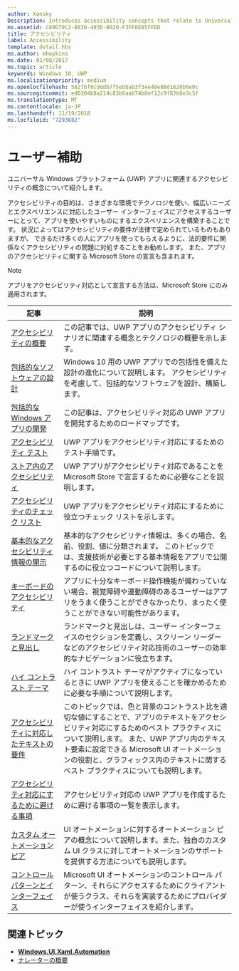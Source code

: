```yaml
---
author: Xansky
Description: Introduces accessibility concepts that relate to Universal Windows Platform (UWP) apps.
ms.assetid: C89D79C2-B830-493D-B020-F3FF8EB5FFDD
title: アクセシビリティ
label: Accessibility
template: detail.hbs
ms.author: mhopkins
ms.date: 02/08/2017
ms.topic: article
keywords: Windows 10, UWP
ms.localizationpriority: medium
ms.openlocfilehash: 5827bf0c9ddb7f5ebbab3f34e40e08d1620b6e0c
ms.sourcegitcommit: ed0304b8a214c03b8aab74b8ef12c9f82b8e3c5f
ms.translationtype: MT
ms.contentlocale: ja-JP
ms.lasthandoff: 11/19/2018
ms.locfileid: "7293882"
---
```

# <a name="accessibility"></a>ユーザー補助  



ユニバーサル Windows プラットフォーム (UWP) アプリに関連するアクセシビリティの概念について紹介します。

アクセシビリティの目的は、さまざまな環境でテクノロジを使い、幅広いニーズとエクスペリエンスに対応したユーザー インターフェイスにアクセスするユーザーにとって、アプリを使いやすいものにするエクスペリエンスを構築することです。 状況によってはアクセシビリティの要件が法律で定められているものもありますが、 できるだけ多くの人にアプリを使ってもらえるように、法的要件に関係なくアクセシビリティの問題に対処することをお勧めします。 また、アプリのアクセシビリティに関する Microsoft Store の宣言も含まれます。

> [!NOTE]
> アプリをアクセシビリティ対応として宣言する方法は、Microsoft Store にのみ適用されます。

| 記事 | 説明 |
|---------|-------------|
| [アクセシビリティの概要](accessibility-overview.md) | この記事では、UWP アプリのアクセシビリティ シナリオに関連する概念とテクノロジの概要を示します。 |
| [包括的なソフトウェアの設計](designing-inclusive-software.md) | Windows 10 用の UWP アプリでの包括性を備えた設計の進化について説明します。  アクセシビリティを考慮して、包括的なソフトウェアを設計、構築します。 |
| [包括的な Windows アプリの開発](developing-inclusive-windows-apps.md) | この記事は、アクセシビリティ対応の UWP アプリを開発するためのロードマップです。 |
| [アクセシビリティ テスト](accessibility-testing.md) | UWP アプリをアクセシビリティ対応にするためのテスト手順です。 |
| [ストア内のアクセシビリティ](accessibility-in-the-store.md) | UWP アプリがアクセシビリティ対応であることを Microsoft Store で宣言するために必要なことを説明します。 |
| [アクセシビリティのチェック リスト](accessibility-checklist.md) | UWP アプリをアクセシビリティ対応にするために役立つチェック リストを示します。 |
| [基本的なアクセシビリティ情報の開示](basic-accessibility-information.md) | 基本的なアクセシビリティ情報は、多くの場合、名前、役割、値に分類されます。 このトピックでは、支援技術が必要とする基本情報をアプリで公開するのに役立つコードについて説明します。 |
| [キーボードのアクセシビリティ](keyboard-accessibility.md) | アプリに十分なキーボード操作機能が備わっていない場合、視覚障碍や運動障碍のあるユーザーはアプリをうまく使うことができなかったり、まったく使うことができない可能性があります。 |
| [ランドマークと見出し](landmarks-and-headings.md) | ランドマークと見出しは、ユーザー インターフェイスのセクションを定義し、スクリーン リーダーなどのアクセシビリティ対応技術のユーザーの効率的なナビゲーションに役立ちます。 |
| [ハイ コントラスト テーマ](high-contrast-themes.md) | ハイ コントラスト テーマがアクティブになっているときに UWP アプリを使えることを確かめるために必要な手順について説明します。 |
| [アクセシビリティに対応したテキストの要件](accessible-text-requirements.md) | このトピックでは、色と背景のコントラスト比を適切な値にすることで、アプリのテキストをアクセシビリティ対応にするためのベスト プラクティスについて説明します。 また、UWP アプリ内のテキスト要素に設定できる Microsoft UI オートメーションの役割と、グラフィックス内のテキストに関するベスト プラクティスについても説明します。 |
| [アクセシビリティ対応にするために避ける事項](practices-to-avoid.md) | アクセシビリティ対応の UWP アプリを作成するために避ける事項の一覧を表示します。 |
| [カスタム オートメーション ピア](custom-automation-peers.md) | UI オートメーションに対するオートメーション ピアの概念について説明します。また、独自のカスタム UI クラスに対してオートメーションのサポートを提供する方法についても説明します。 |
| [コントロール パターンとインターフェイス](control-patterns-and-interfaces.md) | Microsoft UI オートメーションのコントロール パターン、それらにアクセスするためにクライアントが使うクラス、それらを実装するためにプロバイダーが使うインターフェイスを紹介します。 |

## <a name="related-topics"></a>関連トピック  
* [**Windows.UI.Xaml.Automation**](https://msdn.microsoft.com/library/windows/apps/BR209179) 
* [ナレーターの概要](https://support.microsoft.com/en-us/help/22798/windows-10-narrator-get-started)